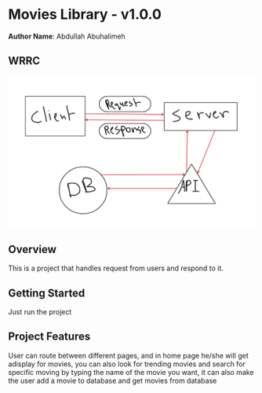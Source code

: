 # Movies Library - v1.0.0

**Author Name**: Abdullah Abuhalimeh

## WRRC
![WRRC Diagram](images/WRRC%20image.png)

## Overview

This is a project that handles request from users and respond to it.

## Getting Started

Just run the project

## Project Features

User can route between different pages, and in home page he/she will get adisplay for movies, you can also look for trending movies and search for specific moving by typing the name of the movie you want, it can also make the user add a movie to database and get movies from database